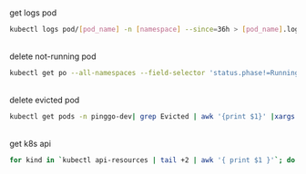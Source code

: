 <br/> get logs pod <br/>
```bash
kubectl logs pod/[pod_name] -n [namespace] --since=36h > [pod_name].log 
```
<br/> delete not-running pod <br/>
```bash
kubectl get po --all-namespaces --field-selector 'status.phase!=Running' -o json | kubectl delete -f -
```
<br/> delete evicted pod <br/>
```bash
kubectl get pods -n pinggo-dev| grep Evicted | awk '{print $1}' |xargs kubectl delete pod 
```
<br/>get k8s api <br/>
```bash
for kind in `kubectl api-resources | tail +2 | awk '{ print $1 }'`; do kubectl explain $kind; done | grep -e "KIND:" -e "VERSION:"
```
